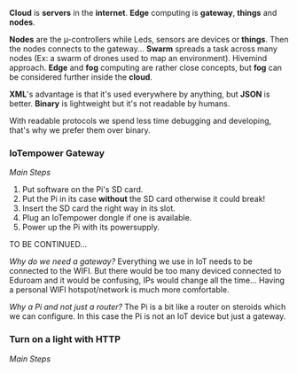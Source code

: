 **Cloud** is **servers** in the **internet**.
**Edge** computing is **gateway**, **things** and **nodes**.

**Nodes** are the µ-controllers while Leds, sensors are devices or **things**. Then the nodes connects to the gateway...
**Swarm** spreads a task across many nodes (Ex: a swarm of drones used to map an environment). Hivemind approach.
**Edge** and **fog** computing are rather close concepts, but **fog** can be considered further inside the **cloud**.

**XML**'s advantage is that it's used everywhere by anything, but **JSON** is better. **Binary** is lightweight but it's not readable by humans. 

With readable protocols we spend less time debugging and developing, that's why we prefer them over binary.

### IoTempower Gateway

*Main Steps*
1. Put software on the Pi's SD card.
2. Put the Pi in its case **without** the SD card otherwise it could break!
3. Insert the SD card the right way in its slot.
4. Plug an IoTempower dongle if one is available.
5. Power up the Pi with its powersupply.

TO BE CONTINUED...

*Why do we need a gateway?*
Everything we use in IoT needs to be connected to the WIFI. But there would be too many deviced connected to Eduroam and it would be confusing, IPs would change all the time... Having a personal WIFI hotspot/network is much more comfortable. 

*Why a Pi and not just a router?*
The Pi is a bit like a router on steroids which we can configure. In this case the Pi is not an IoT device but just a gateway.

### Turn on a light with HTTP

*Main Steps*
